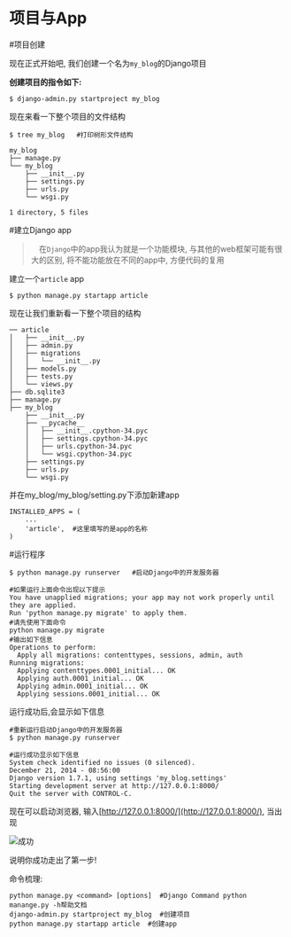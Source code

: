 # 项目与App

#项目创建


现在正式开始吧, 我们创建一个名为`my_blog`的Django项目

**创建项目的指令如下:**

```
$ django-admin.py startproject my_blog
```

现在来看一下整个项目的文件结构

```
$ tree my_blog   #打印树形文件结构

my_blog
├── manage.py
└── my_blog
    ├── __init__.py
    ├── settings.py
    ├── urls.py
    └── wsgi.py

1 directory, 5 files
```

#建立Django app


>　在`Django`中的app我认为就是一个功能模块, 与其他的web框架可能有很大的区别, 将不能功能放在不同的app中, 方便代码的复用

建立一个`article` app

```
$ python manage.py startapp article
```

现在让我们重新看一下整个项目的结构

```
── article
│   ├── __init__.py
│   ├── admin.py
│   ├── migrations
│   │   └── __init__.py
│   ├── models.py
│   ├── tests.py
│   └── views.py
├── db.sqlite3
├── manage.py
├── my_blog
    ├── __init__.py
    ├── __pycache__
    │   ├── __init__.cpython-34.pyc
    │   ├── settings.cpython-34.pyc
    │   ├── urls.cpython-34.pyc
    │   └── wsgi.cpython-34.pyc
    ├── settings.py
    ├── urls.py
    └── wsgi.py
```
并在my_blog/my_blog/setting.py下添加新建app

```
INSTALLED_APPS = (
    ...
    'article',  #这里填写的是app的名称
)
```


#运行程序


```
$ python manage.py runserver   #启动Django中的开发服务器
```

```
#如果运行上面命令出现以下提示
You have unapplied migrations; your app may not work properly until they are applied.
Run 'python manage.py migrate' to apply them.
#请先使用下面命令
python manage.py migrate
#输出如下信息
Operations to perform:
  Apply all migrations: contenttypes, sessions, admin, auth
Running migrations:
  Applying contenttypes.0001_initial... OK
  Applying auth.0001_initial... OK
  Applying admin.0001_initial... OK
  Applying sessions.0001_initial... OK
```

运行成功后,会显示如下信息

```
#重新运行启动Django中的开发服务器
$ python manage.py runserver

#运行成功显示如下信息
System check identified no issues (0 silenced).
December 21, 2014 - 08:56:00
Django version 1.7.1, using settings 'my_blog.settings'
Starting development server at http://127.0.0.1:8000/
Quit the server with CONTROL-C.
```

现在可以启动浏览器, 输入[http://127.0.0.1:8000/](http://127.0.0.1:8000/), 当出现

![成功](http://picturebag.qiniudn.com/Snip20141226_1.png) 

说明你成功走出了第一步!


命令梳理:

```
python manage.py <command> [options]  #Django Command python manange.py -h帮助文档
django-admin.py startproject my_blog  #创建项目
python manage.py startapp article  #创建app
```

